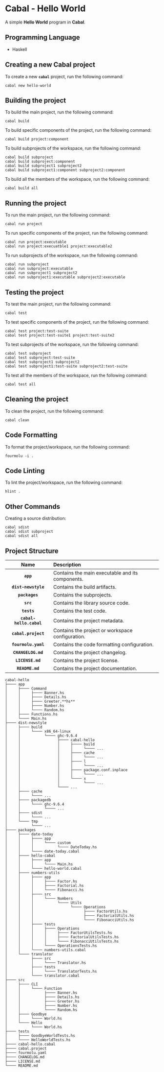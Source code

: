 # Cabal - Hello World

A simple **Hello World** program in **Cabal**.

## Programming Language

- Haskell

## Creating a new Cabal project

To create a new **`cabal`** project, run the following command:

```
cabal new hello-world
```

## Building the project

To build the main project, run the following
command:

```
cabal build
```

To build specific components of the project, run the following command:

```
cabal build project:component
```

To build subprojects of the workspace, run the following command:

```
cabal build subproject
cabal build subproject:component
cabal build subproject1 subproject2
cabal build subproject1:component subproject2:component
```

To build all the members of the workspace, run the following command:

```
cabal build all
```

## Running the project

To run the main project, run the following command:

```
cabal run project
```

To run specific components of the project, run the following command:

```
cabal run project:executable
cabal run project:execuatble1 project:executable2
```

To run subprojects of the workspace, run the following command:

```
cabal run subproject
cabal run subproject:executable
cabal run subproject1 subproject2
cabal run subproject1:executable subproject2:executable
```

## Testing the project

To test the main project, run the following command:

```
cabal test
```

To test specific components of the project, run the following command:

```
cabal test project:test-suite
cabal test project:test-suite1 project:test-suite2
```

To test subprojects of the workspace, run the following command:

```
cabal test subproject
cabal test subproject:test-suite
cabal test subproject1 subproject2
cabal test subproject1:test-suite subproject2:test-suite
```

To test all the members of the workspace, run the following command:

```
cabal test all
```

## Cleaning the project

To clean the project, run the following command:

```
cabal clean
```

## Code Formatting

To format the project/workspace, run the following command:

```
fourmolu -i .
```

## Code Linting

To lint the project/workspace, run the following command:

```
hlint .
```

## Other Commands

Creating a source distribution:

```
cabal sdist
cabal sdist subproject
cabal sdist all
```

## Project Structure

Name | Description
:---: | :---
**`app`** | Contains the main executable and its components.
**`dist-newstyle`** | Contains the build artifacts.
**`packages`** | Contains the subprojects.
**`src`** | Contains the library source code.
**`tests`** | Contains the test code.
**`cabal-hello.cabal`** | Contains the project metadata.
**`cabal.project`** | Contains the project or workspace configuration.
**`fourmolu.yaml`** | Contains the code formatting configuration.
**`CHANGELOG.md`** | Contains the project changelog.
**`LICENSE.md`** | Contains the project license.
**`README.md`** | Contains the project documentation.

``` plaintext
cabal-hello
├──── app
│     ├──── Command
│     │     ├──── Banner.hs
│     │     ├──── Details.hs
│     │     ├──── Greeter.**hs**
│     │     ├──── Number.hs
│     │     └──── Random.hs
│     ├──── Functions.hs
│     └──── Main.hs
├──── dist-newstyle
│     ├──── build
│     │     └──── x86_64-linux
│     │           └──── ghc-9.6.4
│     │                 ├──── cabal-hello
│     │                 │     ├──── build
│     │                 │     │     └──── ...
│     │                 │     ├──── cache
│     │                 │     │     └──── ...
│     │                 │     ├──── l
│     │                 │     │     └──── ...
│     │                 │     ├──── package.conf.inplace
│     │                 │     │     └──── ...
│     │                 │     └──── x
│     │                 │           └──── ...
│     │                 └──── ...
│     ├──── cache
│     │     └──── ...
│     ├──── packagedb
│     │     └──── ghc-9.6.4
│     │           └──── ...
│     ├──── sdist
│     │     └──── ...
│     └──── tmp
│           └──── ...
├──── packages
│     ├──── date-today
│     │     ├──── app
│     │     │     └──── custom
│     │     │           └──── DateToday.hs
│     │     └──── date-today.cabal
│     ├──── hello-cabal
│     │     ├──── app
│     │     │     └──── Main.hs
│     │     └──── hello-world.cabal
│     ├──── numbers-utils
│     │     ├──── app
│     │     │     ├──── Factor.hs
│     │     │     ├──── Factorial.hs
│     │     │     └──── Fibonacci.hs
│     │     ├──── src
│     │     │     └──── Numbers
│     │     │           └──── Utils
│     │     │                 └──── Operations
│     │     │                       ├──── FactorUtils.hs
│     │     │                       ├──── FactorialUtils.hs
│     │     │                       └──── FibonacciUtils.hs
│     │     ├──── tests
│     │     │     ├──── Operations
│     │     │     │     ├──── FactorUtilsTests.hs
│     │     │     │     ├──── FactorialUtilsTests.hs
│     │     │     │     └──── FibonacciUtilsTests.hs
│     │     │     └──── OperationsTests.hs
│     │     └──── numbers-utils.cabal
│     └──── translator
│           ├──── src
│           │     └──── Translator.hs
│           ├──── tests
│           │     └──── TranslatorTests.hs
│           └──── translator.cabal
├──── src
│     ├──── CLI
│     │     └──── Function
│     │           ├──── Banner.hs
│     │           ├──── Details.hs
│     │           ├──── Greeter.hs
│     │           ├──── Number.hs
│     │           └──── Random.hs
│     ├──── Goodbye
│     │     └──── World.hs
│     └──── Hello
│           └──── World.hs
├──── tests
│     ├──── GoodbyeWorldTests.hs
│     └──── HelloWorldTests.hs
├──── cabal-hello.cabal
├──── cabal.project
├──── fourmolu.yaml
├──── CHANGELOG.md
├──── LICENSE.md
└──── README.md
```
